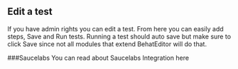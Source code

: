 ## Edit a test

If you have admin rights you can edit a test. From here you can easily add steps, Save and Run tests. Running a test should auto save but make sure to click Save since not all modules that extend BehatEditor will do that.

###Saucelabs
You can read about Saucelabs Integration here